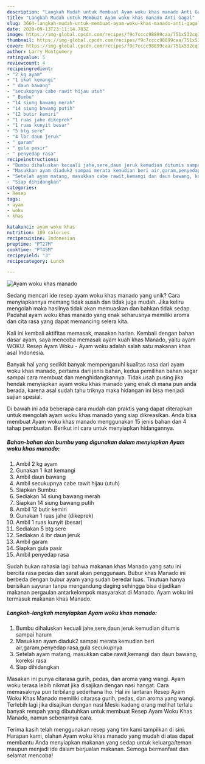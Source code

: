 ```yaml
---
description: "Langkah Mudah untuk Membuat Ayam woku khas manado Anti Gagal"
title: "Langkah Mudah untuk Membuat Ayam woku khas manado Anti Gagal"
slug: 3664-langkah-mudah-untuk-membuat-ayam-woku-khas-manado-anti-gagal
date: 2020-09-13T23:11:14.703Z
image: https://img-global.cpcdn.com/recipes/f9c7cccc98899caa/751x532cq70/ayam-woku-khas-manado-foto-resep-utama.jpg
thumbnail: https://img-global.cpcdn.com/recipes/f9c7cccc98899caa/751x532cq70/ayam-woku-khas-manado-foto-resep-utama.jpg
cover: https://img-global.cpcdn.com/recipes/f9c7cccc98899caa/751x532cq70/ayam-woku-khas-manado-foto-resep-utama.jpg
author: Larry Montgomery
ratingvalue: 5
reviewcount: 4
recipeingredient:
- "2 kg ayam"
- "1 ikat kemangi"
- " daun bawang"
- "secukupnya cabe rawit hijau utuh"
- " Bumbu"
- "14 siung bawang merah"
- "14 siung bawang putih"
- "12 butir kemiri"
- "1 ruas jahe dikeprek"
- "1 ruas kunyit besar"
- "5 btg sere"
- "4 lbr daun jeruk"
- " garam"
- " gula pasir"
- " penyedap rasa"
recipeinstructions:
- "Bumbu dihaluskan kecuali jahe,sere,daun jeruk kemudian ditumis sampai harum"
- "Masukkan ayam diaduk2 sampai merata kemudian beri air,garam,penyedap rasa,gula secukupnya"
- "Setelah ayam matang, masukkan cabe rawit,kemangi dan daun bawang, koreksi rasa"
- "Siap dihidangkan"
categories:
- Resep
tags:
- ayam
- woku
- khas

katakunci: ayam woku khas 
nutrition: 189 calories
recipecuisine: Indonesian
preptime: "PT27M"
cooktime: "PT45M"
recipeyield: "3"
recipecategory: Lunch

---
```



![Ayam woku khas manado](https://img-global.cpcdn.com/recipes/f9c7cccc98899caa/751x532cq70/ayam-woku-khas-manado-foto-resep-utama.jpg)

Sedang mencari ide resep ayam woku khas manado yang unik? Cara menyiapkannya memang tidak susah dan tidak juga mudah. Jika keliru mengolah maka hasilnya tidak akan memuaskan dan bahkan tidak sedap. Padahal ayam woku khas manado yang enak seharusnya memiliki aroma dan cita rasa yang dapat memancing selera kita.

Kali ini kembali aktifitas memasak, masakan harian. Kembali dengan bahan dasar ayam, saya mencoba memasak ayam kuah khas Manado, yaitu ayam WOKU. Resep Ayam Woku - Ayam woku adalah salah satu makanan khas asal Indonesia.

Banyak hal yang sedikit banyak mempengaruhi kualitas rasa dari ayam woku khas manado, pertama dari jenis bahan, kedua pemilihan bahan segar sampai cara membuat dan menghidangkannya. Tidak usah pusing jika hendak menyiapkan ayam woku khas manado yang enak di mana pun anda berada, karena asal sudah tahu triknya maka hidangan ini bisa menjadi sajian spesial.


Di bawah ini ada beberapa cara mudah dan praktis yang dapat diterapkan untuk mengolah ayam woku khas manado yang siap dikreasikan. Anda bisa membuat Ayam woku khas manado menggunakan 15 jenis bahan dan 4 tahap pembuatan. Berikut ini cara untuk menyiapkan hidangannya.

<!--inarticleads1-->

##### Bahan-bahan dan bumbu yang digunakan dalam menyiapkan Ayam woku khas manado:

1. Ambil 2 kg ayam
1. Gunakan 1 ikat kemangi
1. Ambil  daun bawang
1. Ambil secukupnya cabe rawit hijau (utuh)
1. Siapkan  Bumbu:
1. Sediakan 14 siung bawang merah
1. Siapkan 14 siung bawang putih
1. Ambil 12 butir kemiri
1. Gunakan 1 ruas jahe (dikeprek)
1. Ambil 1 ruas kunyit (besar)
1. Sediakan 5 btg sere
1. Sediakan 4 lbr daun jeruk
1. Ambil  garam
1. Siapkan  gula pasir
1. Ambil  penyedap rasa


Sudah bukan rahasia lagi bahwa makanan khas Manado yang satu ini bercita rasa pedas dan sarat akan penggunaan. Bubur khas Manado ini berbeda dengan bubur ayam yang sudah beredar luas. Tinutuan hanya berisikan sayuran tanpa mengandung daging sehingga bisa dijadikan makanan pergaulan antarkelompok masyarakat di Manado. Ayam woku ini termasuk makanan khas Manado. 

<!--inarticleads2-->

##### Langkah-langkah menyiapkan Ayam woku khas manado:

1. Bumbu dihaluskan kecuali jahe,sere,daun jeruk kemudian ditumis sampai harum
1. Masukkan ayam diaduk2 sampai merata kemudian beri air,garam,penyedap rasa,gula secukupnya
1. Setelah ayam matang, masukkan cabe rawit,kemangi dan daun bawang, koreksi rasa
1. Siap dihidangkan


Masakan ini punya citarasa gurih, pedas, dan aroma yang wangi. Ayam woku terasa lebih nikmat jika disajikan dengan nasi hangat. Cara memasaknya pun terbilang sederhana lho. Hal ini lantaran Resep Ayam Woku Khas Manado memiliki citarasa gurih, pedas, dan aroma yang wangi. Terlebih lagi jika disajikan dengan nasi Meski kadang orang melihat terlalu banyak rempah yang dibutuhkan untuk membuat Resep Ayam Woku Khas Manado, namun sebenarnya cara. 

Terima kasih telah menggunakan resep yang tim kami tampilkan di sini. Harapan kami, olahan Ayam woku khas manado yang mudah di atas dapat membantu Anda menyiapkan makanan yang sedap untuk keluarga/teman maupun menjadi ide dalam berjualan makanan. Semoga bermanfaat dan selamat mencoba!
